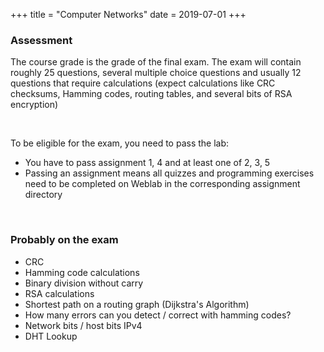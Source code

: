 +++
title = "Computer Networks"
date = 2019-07-01
+++
<h3 id="assessment">Assessment</h3><p>The course grade is the grade of the final exam.  The exam will contain roughly 25 questions, several multiple choice questions and usually 12 questions that require calculations (expect calculations like CRC checksums, Hamming codes, routing tables, and several bits of RSA encryption)</p><p><br></p><p>To be eligible for the exam, you need to pass the lab: </p><ul><li>You have to pass assignment 1, 4 and at least one of 2, 3, 5</li><li>Passing an assignment means all quizzes and programming exercises need to be completed on Weblab in the corresponding assignment directory</li></ul><p><br></p><h3 id="probably-on-the-exam">Probably on the exam</h3><ul><li>CRC</li><li>Hamming code calculations</li><li>Binary division without carry</li><li>RSA calculations</li><li>Shortest path on a routing graph (Dijkstra's Algorithm)</li><li>How many errors can you detect / correct with hamming codes?</li><li>Network bits / host bits IPv4</li><li>DHT Lookup</li></ul>